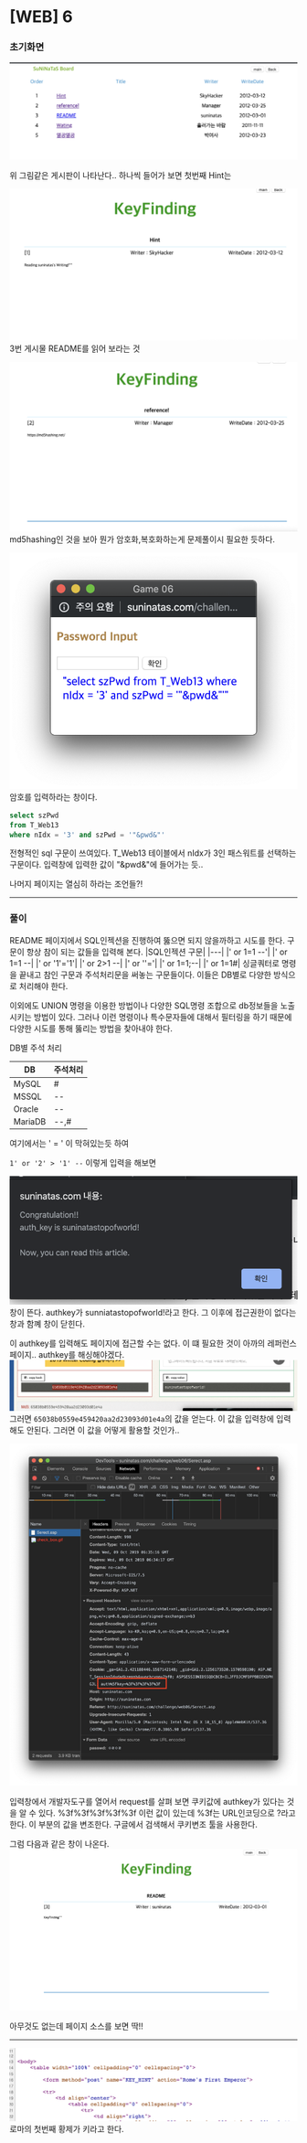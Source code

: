 # [WEB] 6

### 초기화면
![초기화면](./img/6_1.png) 

위 그림같은 게시판이 나타난다.. 하나씩 들어가 보면
첫번째 Hint는

![힌트](./img/6_2.png)
3번 게시물 README를 읽어 보라는 것

![reference](./img/6_3.png)
md5hashing인 것을 보아 뭔가 암호화,복호화하는게 문제풀이시 필요한 듯하다.

![readme](./img/6_5.png)
암호를 입력하라는 창이다.

```sql
select szPwd 
from T_Web13 
where nIdx = '3' and szPwd = '"&pwd&"'
```

전형적인 sql 구문이 쓰여있다. T_Web13 테이블에서 nIdx가 3인 패스워트를 선택하는 구문이다. 입력창에 입력한 값이 "&pwd&"에 들어가는 듯..

나머지 페이지는 열심히 하라는 조언들?!


---
### 풀이
README 페이지에서 SQL인젝션을 진행하여 뚫으면 되지 않을까하고 시도를 한다.
구문이 항상 참이 되는 값들을 입력해 본다.
|SQL인젝션 구문|
|---|
|' or 1=1 --'|
|' or 1=1 --|
|' or '1'='1'|
|' or 2>1 --|
|' or ''='|
|' or 1=1;--|
|' or 1=1#|
싱글쿼터로 명령을 끝내고 참인 구문과 주석처리문을 써놓는 구문들이다. 이들은 DB별로 다양한 방식으로 처리해야 한다. 

이외에도 UNION 명령을 이용한 방법이나 다양한 SQL명령 조합으로 db정보들을 노출시키는 방법이 있다. 그러나 이런 명령이나 특수문자들에 대해서 필터링을 하기 때문에 다양한 시도를 통해 뚫리는 방법을 찾아내야 한다.

DB별 주석 처리

|DB|주석처리|
|---|---|
|MySQL|#|
|MSSQL|--|
|Oracle|--|
|MariaDB|--,#|

여기에서는 ' = ' 이 막혀있는듯 하여 

`1' or '2' > '1' --`  이렇게 입력을 해보면

![sql](./img/6_4.png) 창이 뜬다. 
authkey가 sunniatastopofworld!라고 한다. 그 이후에 접근권한이 없다는 창과 함꼐 창이 닫힌다.

이 authkey를 입력해도 페이지에 접근할 수는 없다. 이 떄 필요한 것이 아까의 레퍼런스 페이지.. authkey를 해싱해야겠다.
![해싱](./img/6_6.png)
그러면 
`65038b0559e459420aa2d23093d01e4a`의 값을 얻는다. 이 값을 입력창에 입력해도 안된다. 그러면 이 값을 어떻게 활용할 것인가..

![dev](./img/6_7.png)

입력창에서 개발자도구를 열어서 request를 살펴 보면 쿠키값에 authkey가 있다는 것을 알 수 있다. %3f%3f%3f%3f%3f 이런 값이 있는데 %3f는 URL인코딩으로 ?라고 한다. 이 부분의 값을 변조한다. 구글에서 검색해서 쿠키변조 툴을 사용한다.

그럼 다음과 같은 창이 나온다.
![답창](./img/6_8.png)

아무것도 없는데 페이지 소스를 보면 딱!!

---

![auth](./img/6_authkey.png)
로마의 첫번째 황제가 키라고 한다.